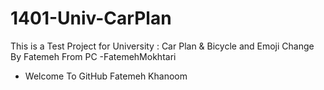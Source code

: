 # 1401-Univ-CarPlan
This is a Test Project for University : Car Plan &amp; Bicycle and Emoji
Change By Fatemeh From PC
-FatemehMokhtari
- Welcome To GitHub Fatemeh Khanoom
